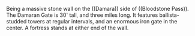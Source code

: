 Being a massive stone wall on the ((Damara)) side of ((Bloodstone Pass)). The Damaran Gate is 30' tall, and three miles long. It features ballista-studded towers at regular intervals, and an enormous iron gate in the center.  A fortress stands at either end of the wall.
